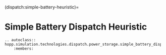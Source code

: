 (dispatch:simple-battery-heuristic)=
# Simple Battery Dispatch Heuristic

```{eval-rst}
.. autoclass:: hopp.simulation.technologies.dispatch.power_storage.simple_battery_dispatch_heuristic.SimpleBatteryDispatchHeuristic
    :members:
```

